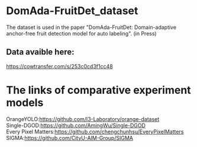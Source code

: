 # DomAda-FruitDet_dataset
The dataset is used in the paper "DomAda-FruitDet: Domain-adaptive anchor-free fruit detection model for auto labeling".  (in Press) 
## Data avaible here:
https://cowtransfer.com/s/253c0cd3f1cc48

# The links of comparative experiment models
OrangeYOLO:https://github.com/I3-Laboratory/orange-dataset  
Single-DGOD:https://github.com/AmingWu/Single-DGOD  
Every Pixel Matters:https://github.com/chengchunhsu/EveryPixelMatters  
SIGMA:https://github.com/CityU-AIM-Group/SIGMA  
